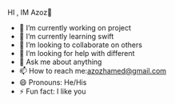 HI , IM Azoz👋


- 🔭 I’m currently working on project 
- 🌱 I’m currently learning swift
- 👯 I’m looking to collaborate on others
- 🤔 I’m looking for help with different
- 💬 Ask me about anything 
- 📫 How to reach me:azozhamed@gmail.com
- 😄 Pronouns: He/His
- ⚡ Fun fact: I like you

